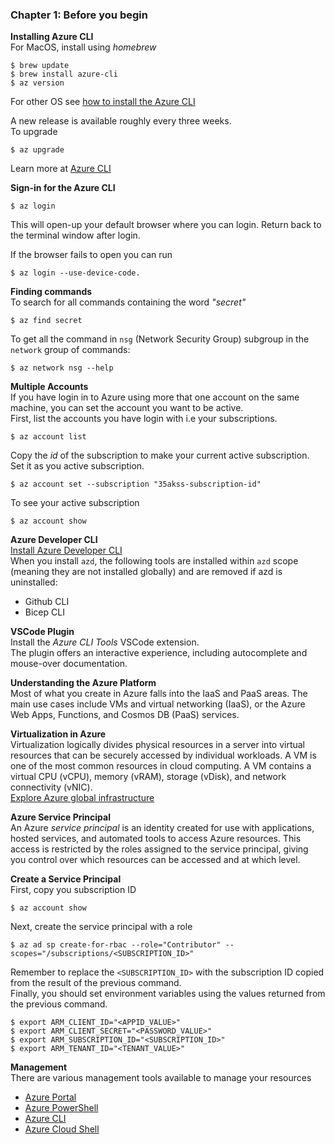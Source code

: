 ### Chapter 1: Before you begin

__Installing Azure CLI__  
For MacOS, install using _homebrew_  
```
$ brew update
$ brew install azure-cli
$ az version
```
For other OS see [how to install the Azure CLI](https://learn.microsoft.com/en-us/cli/azure/install-azure-cli)

A new release is available roughly every three weeks.  
To upgrade  
```
$ az upgrade
```
Learn more at [Azure CLI](https://learn.microsoft.com/en-us/cli/azure/)

__Sign-in for the Azure CLI__  
```
$ az login
```
This will open-up your default browser where you can login. Return back to the terminal window after login.  

If the browser fails to open you can run
```
$ az login --use-device-code.
```

__Finding commands__  
To search for all commands containing the word _"secret"_  
```
$ az find secret
```  
To get all the command in `nsg` (Network Security Group) subgroup in the `network` group of commands:  
```
$ az network nsg --help
```

__Multiple Accounts__  
If you have login in to Azure using more that one account on the same machine, you can set the account you want to be active.  
First, list the accounts you have login with i.e your subscriptions.  
```
$ az account list
```  
Copy the _id_ of the subscription to make  your current active subscription.  
Set it as you active subscription.   
```
$ az account set --subscription "35akss-subscription-id"
```   
To see your active subscription
```
$ az account show
```

__Azure Developer CLI__  
[Install Azure Developer CLI](https://learn.microsoft.com/en-us/azure/developer/azure-developer-cli/install-azd)   
When you install `azd`, the following tools are installed within `azd` scope (meaning they are not installed globally) and are removed if azd is uninstalled:
* Github CLI
* Bicep CLI

__VSCode Plugin__  
Install the _Azure CLI Tools_ VSCode extension.   
The plugin offers an interactive experience, including autocomplete and mouse-over documentation.

__Understanding the Azure Platform__    
Most of what you create in Azure falls into the IaaS and PaaS areas. The main use cases include VMs and virtual networking (IaaS), or the Azure Web Apps, Functions, and Cosmos DB (PaaS) services.

__Virtualization in Azure__   
Virtualization logically divides physical resources in a server into virtual resources that can be securely accessed by individual workloads. A VM is one of the most common resources in cloud computing. A VM contains a virtual CPU (vCPU), memory (vRAM), storage (vDisk), and network connectivity (vNIC).    
[Explore Azure global infrastructure](https://azure.microsoft.com/en-us/explore/global-infrastructure/)  

__Azure Service Principal__  
An Azure _service principal_ is an identity created for use with applications, hosted services, and automated tools to access Azure resources. This access is restricted by the roles assigned to the service principal, giving you control over which resources can be accessed and at which level.  

__Create a Service Principal__   
First, copy you subscription ID
```
$ az account show
```
Next, create the service principal with a role
```
$ az ad sp create-for-rbac --role="Contributor" --scopes="/subscriptions/<SUBSCRIPTION_ID>"
```
Remember to replace the `<SUBSCRIPTION_ID>` with the subscription ID copied from the result of the previous command.  
Finally, you should set environment variables using the values returned from the previous command.  
```
$ export ARM_CLIENT_ID="<APPID_VALUE>"
$ export ARM_CLIENT_SECRET="<PASSWORD_VALUE>"
$ export ARM_SUBSCRIPTION_ID="<SUBSCRIPTION_ID>"
$ export ARM_TENANT_ID="<TENANT_VALUE>"
```

__Management__  
There are various management tools available to manage your resources  
* [Azure Portal](http://portal.azure.com)  
* [Azure PowerShell](https://learn.microsoft.com/en-us/powershell/azure/get-started-azureps)  
* [Azure CLI](https://learn.microsoft.com/en-us/cli/azure/install-azure-cli)
* [Azure Cloud Shell](http://shell.azure.com)
